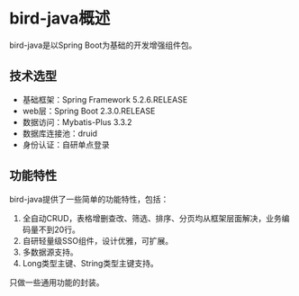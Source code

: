 # bird-java概述

bird-java是以Spring Boot为基础的开发增强组件包。

## 技术选型

 - 基础框架：Spring Framework 5.2.6.RELEASE
 - web层：Spring Boot 2.3.0.RELEASE
 - 数据访问：Mybatis-Plus 3.3.2
 - 数据库连接池：druid
 - 身份认证：自研单点登录

## 功能特性

bird-java提供了一些简单的功能特性，包括：

 1. 全自动CRUD，表格增删查改、筛选、排序、分页均从框架层面解决，业务编码量不到20行。
 2. 自研轻量级SSO组件，设计优雅，可扩展。
 3. 多数据源支持。
 4. Long类型主键、String类型主键支持。
 
 只做一些通用功能的封装。

